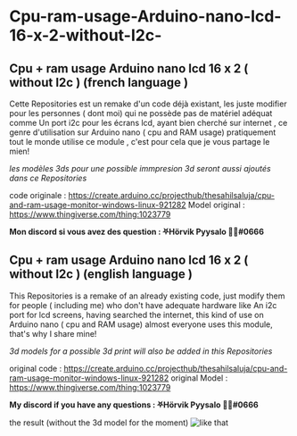 # Cpu-ram-usage-Arduino-nano-lcd-16-x-2-without-I2c-


## Cpu + ram usage Arduino nano lcd 16 x 2 ( without I2c ) (french language ) 

Cette Repositories est un remake d'un code déjà existant, les juste modifier pour les personnes ( dont moi) qui ne possède pas de matériel adéquat comme Un port i2c pour les écrans lcd, ayant bien cherché sur internet , ce genre d'utilisation sur Arduino nano ( cpu and RAM usage) pratiquement tout le monde utilise ce module , c'est pour cela que je vous partage le mien!

_les modèles 3ds pour une possible immpresion 3d seront aussi ajoutés dans ce Repositories_

code originale : https://create.arduino.cc/projecthub/thesahilsaluja/cpu-and-ram-usage-monitor-windows-linux-921282 
Model original : https://www.thingiverse.com/thing:1023779

**Mon discord si vous avez des question : ⛧Hörvik Pyysalo 💜💛#0666**


## Cpu + ram usage Arduino nano lcd 16 x 2 ( without I2c ) (english language ) 

This Repositories is a remake of an already existing code, just modify them for people ( including me) who don't have adequate hardware like An i2c port for lcd screens, having searched the internet, this kind of use on Arduino nano ( cpu and RAM usage) almost everyone uses this module, that's why I share mine!

_3d models for a possible 3d print will also be added in this Repositories_

original code  : https://create.arduino.cc/projecthub/thesahilsaluja/cpu-and-ram-usage-monitor-windows-linux-921282 
original Model : https://www.thingiverse.com/thing:1023779

**My discord if you have any questions : ⛧Hörvik Pyysalo 💜💛#0666**

the result (without the 3d model for the moment) 
![like that](https://cdn.discordapp.com/attachments/619622990069628944/652112245287026708/JPEG_20191205_123903.jpg)
